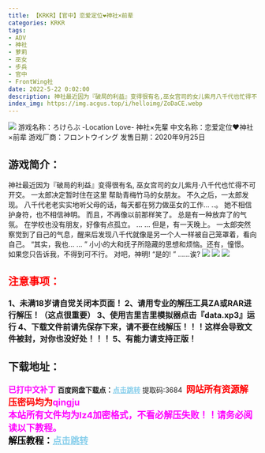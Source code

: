 ```yaml
---
title: 【KRKR】【官中】恋爱定位❤神社×前辈
categories: KRKR
tags:
- ADV
- 神社
- 萝莉
- 巫女
- 步兵
- 官中
- FrontWing社
date: 2022-5-22 0:02:00
description: 神社最近因为『破局的利益』变得很有名,巫女宫司的女儿紫月八千代也忙得不可开交。一太郎决定暂时住在这里。帮助青梅竹马的女朋友。不久之后，一太郎发现。八千代老老实实地听父母的话，每天都在努力做巫女的工作... ..。
index_img: https://img.acgus.top/i/helloimg/ZoDaCE.webp
---
```

![](https://img.acgus.top/i/helloimg/ZoDaCE.webp)
游戏名称：ろけらぶ -Location Love- 神社×先輩
中文名称：恋爱定位❤神社×前辈
游戏厂商：フロントウイング
发售日期：2020年9月25日

## 游戏简介：
神社最近因为『破局的利益』变得很有名,
巫女宫司的女儿紫月·八千代也忙得不可开交。
一太郎决定暂时住在这里
帮助青梅竹马的女朋友。
不久之后，一太郎发现。
八千代老老实实地听父母的话，每天都在努力做巫女的工作... ..。
她不相信护身符，也不相信神明。
而且，不再像以前那样笑了。
总是有一种放弃了的气氛。
在学校也没有朋友，好像有点孤立。
... ... 但是，有一天晚上。
一太郎突然察觉到了自己的气息，醒来后发现八千代就像是另一个人一样被自己笼罩着，看向自己。
“其实，我也... ... ”
小小的大和抚子所隐藏的思想和烦恼。还有，憧憬。
如果您只告诉我，不得到可不行。
对吧，神明!
“是的! ”
……诶?
![](https://img.acgus.top/i/helloimg/ZoD1tY.webp)
![](https://img.acgus.top/i/helloimg/ZoDF7v.webp)
![](https://img.acgus.top/i/helloimg/ZoDonu.webp)


## <font color=#FF0000 >注意事项：</font>
<font size=3><b>1、未满18岁请自觉关闭本页面！
2、请用专业的解压工具ZA或RAR进行解压！（这点很重要）
3、使用吉里吉里模拟器点击『data.xp3』运行
4、下载文件前请先保存下来，请不要在线解压！！！这样会导致文件被封，对你也没好处！！！
5、有能力请支持正版！</b></font>

## 下载地址：
<font color=#FF00FF size=3><b>已打中文补丁</b></font>
<b>百度网盘下载点：</b><a href="https://pan.baidu.com/s/1OdbsFuSoKsCnGr1rULAK7A?pwd=3684" style="color: #87CEEB;"><b>点击跳转</b></a> 提取码:3684
<a style="padding: 0" href="https://post.qingju.org/AD/"><img style="max-width:100%" src="https://img.acgus.top/i/2024/07/478f689b8021d8d499ab43d21acf137a.gif" alt=""></a>
<b><font color=#FF0000 size=4>网站所有资源解压密码均为</b></font><b><font color=#FF00FF size=4>qingju</font><font color=#FF0000 ></font></b><br><b><font color=#FF00FF size=4>本站所有文件均为lz4加密格式，不看必解压失败！！请务必阅读以下教程。</b></font><br><b><font color=#000 size=4>解压教程：</b><a href="https://post.qingju.org/tutorial/000/" style="color: #87CEEB;"><b>点击跳转</b></a>